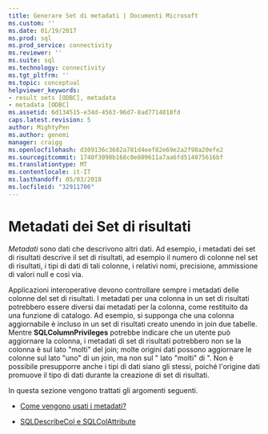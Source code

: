 ```yaml
---
title: Generare Set di metadati | Documenti Microsoft
ms.custom: ''
ms.date: 01/19/2017
ms.prod: sql
ms.prod_service: connectivity
ms.reviewer: ''
ms.suite: sql
ms.technology: connectivity
ms.tgt_pltfrm: ''
ms.topic: conceptual
helpviewer_keywords:
- result sets [ODBC], metadata
- metadata [ODBC]
ms.assetid: 6d134515-e34d-4563-96d7-8ad7714818fd
caps.latest.revision: 5
author: MightyPen
ms.author: genemi
manager: craigg
ms.openlocfilehash: d309136c3682a781d4eef82e69e2a2f98a20efe2
ms.sourcegitcommit: 1740f3090b168c0e809611a7aa6fd514075616bf
ms.translationtype: MT
ms.contentlocale: it-IT
ms.lasthandoff: 05/03/2018
ms.locfileid: "32911706"
---
```

# <a name="result-set-metadata"></a>Metadati dei Set di risultati
*Metadati* sono dati che descrivono altri dati. Ad esempio, i metadati dei set di risultati descrive il set di risultati, ad esempio il numero di colonne nel set di risultati, i tipi di dati di tali colonne, i relativi nomi, precisione, ammissione di valori null e così via.  
  
 Applicazioni interoperative devono controllare sempre i metadati delle colonne del set di risultati. I metadati per una colonna in un set di risultati potrebbero essere diversi dai metadati per la colonna, come restituito da una funzione di catalogo. Ad esempio, si supponga che una colonna aggiornabile è incluso in un set di risultati creato unendo in join due tabelle. Mentre **SQLColumnPrivileges** potrebbe indicare che un utente può aggiornare la colonna, i metadati di set di risultati potrebbero non se la colonna è sul lato "molti" del join; molte origini dati possono aggiornare le colonne sul lato "uno" di un join, ma non sul " lato "molti" di ". Non è possibile presupporre anche i tipi di dati siano gli stessi, poiché l'origine dati promuove il tipo di dati durante la creazione di set di risultati.  
  
 In questa sezione vengono trattati gli argomenti seguenti.  
  
-   [Come vengono usati i metadati?](../../../odbc/reference/develop-app/how-is-metadata-used.md)  
  
-   [SQLDescribeCol e SQLColAttribute](../../../odbc/reference/develop-app/sqldescribecol-and-sqlcolattribute.md)
